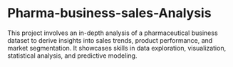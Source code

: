 # Pharma-business-sales-Analysis
This project involves an in-depth analysis of a pharmaceutical business dataset to derive insights into sales trends, product performance, and market segmentation. It showcases skills in data exploration, visualization, statistical analysis, and predictive modeling.
